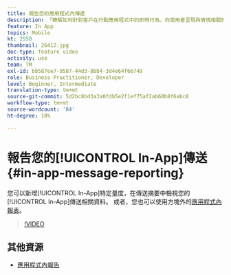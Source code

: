 ```yaml
---
title: 報告您的應用程式內傳遞
description: 「瞭解如何針對客戶在行動應用程式中的即時行為，向使用者呈現與情境相關的應用程式內訊息。」
feature: In App
topics: Mobile
kt: 2558
thumbnail: 26412.jpg
doc-type: feature video
activity: use
team: TM
exl-id: bb587ee7-9587-44d3-8bb4-3d4e64f66749
role: Business Practitioner, Developer
level: Beginner, Intermediate
translation-type: tm+mt
source-git-commit: 5d2bc8bd3a3a0fdb5e2f1ef75af2ab60b8f6abc8
workflow-type: tm+mt
source-wordcount: '84'
ht-degree: 10%

---
```


# 報告您的[!UICONTROL In-App]傳送{#in-app-message-reporting}

您可以新增[!UICONTROL In-App]特定量度，在傳送摘要中檢視您的[!UICONTROL In-App]傳送相關資料。 或者，您也可以使用方塊外的[應用程式內報表](https://docs.adobe.com/content/help/en/campaign-standard/using/reporting/list-of-reports/in-app-report.html)。

>[!VIDEO](https://video.tv.adobe.com/v/26412?quality=12)

## 其他資源

* [應用程式內報告](https://docs.adobe.com/content/help/en/campaign-standard/using/reporting/list-of-reports/in-app-report.html)
